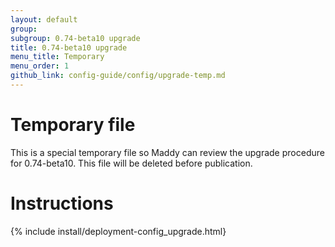 ```yaml
---
layout: default
group: 
subgroup: 0.74-beta10 upgrade
title: 0.74-beta10 upgrade
menu_title: Temporary
menu_order: 1
github_link: config-guide/config/upgrade-temp.md
---
```



# Temporary file

This is a special temporary file so Maddy can review the upgrade procedure for 0.74-beta10. This file will be deleted before publication.

# Instructions
{% include install/deployment-config_upgrade.html}
